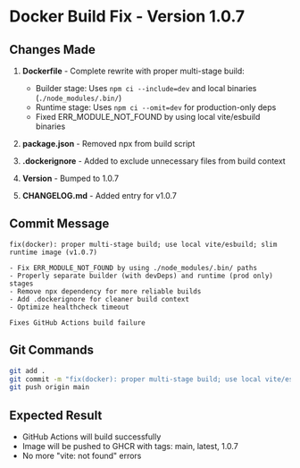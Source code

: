 # Docker Build Fix - Version 1.0.7

## Changes Made

1. **Dockerfile** - Complete rewrite with proper multi-stage build:
   - Builder stage: Uses `npm ci --include=dev` and local binaries (`./node_modules/.bin/`)
   - Runtime stage: Uses `npm ci --omit=dev` for production-only deps
   - Fixed ERR_MODULE_NOT_FOUND by using local vite/esbuild binaries

2. **package.json** - Removed npx from build script

3. **.dockerignore** - Added to exclude unnecessary files from build context

4. **Version** - Bumped to 1.0.7

5. **CHANGELOG.md** - Added entry for v1.0.7

## Commit Message
```
fix(docker): proper multi-stage build; use local vite/esbuild; slim runtime image (v1.0.7)

- Fix ERR_MODULE_NOT_FOUND by using ./node_modules/.bin/ paths
- Properly separate builder (with devDeps) and runtime (prod only) stages
- Remove npx dependency for more reliable builds
- Add .dockerignore for cleaner build context
- Optimize healthcheck timeout

Fixes GitHub Actions build failure
```

## Git Commands
```bash
git add .
git commit -m "fix(docker): proper multi-stage build; use local vite/esbuild; slim runtime image (v1.0.7)"
git push origin main
```

## Expected Result
- GitHub Actions will build successfully
- Image will be pushed to GHCR with tags: main, latest, 1.0.7
- No more "vite: not found" errors